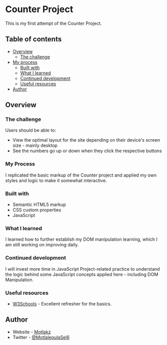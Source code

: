 # Counter Project

This is my first attempt of the Counter Project.

## Table of contents

- [Overview](#overview)
  - [The challenge](#the-challenge)
- [My process](#my-process)
  - [Built with](#built-with)
  - [What I learned](#what-i-learned)
  - [Continued development](#continued-development)
  - [Useful resources](#useful-resources)
- [Author](#author)

## Overview

### The challenge

Users should be able to:

- View the optimal layout for the site depending on their device's screen size - mainly desktop
- See the numbers go up or down when they click the respective buttons

### My Process

I replicated the basic markup of the Counter project and applied my own styles and logic to make it somewhat interactive. 

### Built with

- Semantic HTML5 markup
- CSS custom properties
- JavaScript


### What I learned

I learned how to further establish my DOM manipulation learning, which I am still working on improving daily.

### Continued development

I will invest more time in JavaScript Project-related practice to understand the logic behind some JavaScript concepts applied here - including DOM Manipulation.


### Useful resources

- [W3Schools](https://www.w3schools.com) - Excellent refresher for the basics.


## Author

- Website - [Motlakz](https://github.com/Motlakz/)
- Twitter - [@MotlalepulaSel6](https://www.twitter.com/MotlalepulaSel6/)


